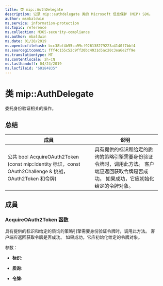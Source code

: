```yaml
---
title: 类 mip::AuthDelegate
description: 记录 mip::authdelegate 类的 Microsoft 信息保护 (MIP) SDK。
author: msmbaldwin
ms.service: information-protection
ms.topic: reference
ms.collection: M365-security-compliance
ms.author: mbaldwin
ms.date: 01/28/2019
ms.openlocfilehash: bcc38bf4b55ca99cf926138279223a4140f7bbf4
ms.sourcegitcommit: fff4c155c52c9ff20bc4931d5ac20c3ea6e2ff9e
ms.translationtype: MT
ms.contentlocale: zh-CN
ms.lasthandoff: 04/24/2019
ms.locfileid: "60184835"
---
```

# <a name="class-mipauthdelegate"></a>类 mip::AuthDelegate 
委托身份验证相关的操作。
  
## <a name="summary"></a>总结
 成員                        | 说明                                
--------------------------------|---------------------------------------------
公共 bool AcquireOAuth2Token (const mip::Identity 标识，const OAuth2Challenge & 挑战，OAuth2Token 和令牌)  |  具有提供的标识和给定的质询的策略引擎需要身份验证令牌时，调用此方法。 客户端应返回获取令牌是否成功。 如果成功，它应初始化给定的令牌对象。
  
## <a name="members"></a>成員
  
### <a name="acquireoauth2token-function"></a>AcquireOAuth2Token 函数
具有提供的标识和给定的质询的策略引擎需要身份验证令牌时，调用此方法。 客户端应返回获取令牌是否成功。 如果成功，它应初始化给定的令牌对象。

参数：  
* **标识**: 


* **质询**: 


* **令牌**:

